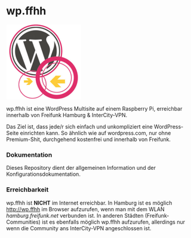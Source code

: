 # wp.ffhh

<img src="https://raw.githubusercontent.com/reimersjan/wp.ffhh/master/assets/wpffhh-logo.jpg" width="200" height="200" alt="wp.ffhh logo"/>

wp.ffhh ist eine WordPress Multisite auf einem Raspberry Pi, erreichbar innerhalb von Freifunk Hamburg & InterCity-VPN.

Das Ziel ist, dass jede/r sich einfach und unkompliziert eine WordPress-Seite einrichten kann. So ähnlich wie auf wordpress.com, nur ohne Premium-Shit, durchgehend kostenfrei und innerhalb von Freifunk.

### Dokumentation

Dieses Repository dient der allgemeinen Information und der Konfigurationsdokumentation.

### Erreichbarkeit

wp.ffhh ist **NICHT** im Internet erreichbar. In Hamburg ist es möglich http://wp.ffhh im Browser aufzurufen, wenn man mit dem WLAN *hamburg.freifunk.net* verbunden ist. In anderen Städten (Freifunk-Communities) ist es ebenfalls möglich wp.ffhh aufzurufen, allerdings nur wenn die Community ans InterCity-VPN angeschlossen ist.
